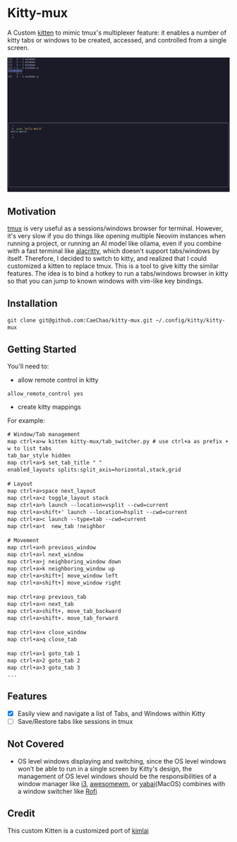 # Kitty-mux
A Custom [kitten](https://sw.kovidgoyal.net/kitty/kittens/custom/) to mimic tmux's multiplexer feature: it enables a number of kitty tabs or windows to be created, accessed, and controlled from a single screen.

![](./screenshot.png)

## Motivation 
[tmux](https://github.com/tmux/tmux) is very useful as a sessions/windows browser for terminal. However, it's very slow if you do things like opening multiple Neovim instances when running a project, or running an AI model like ollama, even if you combine with a fast terminal like [alacritty](https://github.com/alacritty/alacritty), which doesn't support tabs/windows by itself.
Therefore, I decided to switch to kitty, and realized that I could customized a kitten to replace tmux.
This is a tool to give kitty the similar features. The idea is to bind a hotkey to run a tabs/windows browser in kitty so that you can jump to known windows with vim-like key bindings.

## Installation

```shell
git clone git@github.com:CaeChao/kitty-mux.git ~/.config/kitty/kitty-mux
```

## Getting Started
You'll need to:
* allow remote control in kitty
```shell
allow_remote_control yes
```

* create kitty mappings

For example:
```shell
# Window/Tab management
map ctrl+a>w kitten kitty-mux/tab_switcher.py # use ctrl+a as prefix + w to list tabs
tab_bar_style hidden
map ctrl+a>$ set_tab_title " "
enabled_layouts splits:split_axis=horizontal,stack,grid

# Layout
map ctrl+a>space next_layout
map ctrl+a>z toggle_layout stack
map ctrl+a>% launch --location=vsplit --cwd=current
map ctrl+a>shift+' launch --location=hsplit --cwd=current
map ctrl+a>c launch --type=tab --cwd=current
map ctrl+a>t  new_tab !neighbor

# Movement
map ctrl+a>h previous_window
map ctrl+a>l next_window
map ctrl+a>j neighboring_window down
map ctrl+a>k neighboring_window up
map ctrl+a>shift+[ move_window left
map ctrl+a>shift+] move_window right

map ctrl+a>p previous_tab
map ctrl+a>n next_tab
map ctrl+a>shift+, move_tab_backward
map ctrl+a>shift+. move_tab_forward

map ctrl+a>x close_window
map ctrl+a>q close_tab

map ctrl+a>1 goto_tab 1
map ctrl+a>2 goto_tab 2
map ctrl+a>3 goto_tab 3
...
```


## Features

- [x] Easily view and navigate a list of Tabs, and Windows within Kitty
- [ ] Save/Restore tabs like sessions in tmux

## Not Covered
* OS level windows displaying and switching, since the OS level windows won't be able to run in a single screen by Kitty's design, the management of OS level windows should be the responsibilities of a window manager like [i3](https://i3wm.org), [awesomewm](https://awesomewm.org/), or [yabai](https://github.com/koekeishiya/yabai)(MacOS) combines with a window switcher like [Rofi](https://github.com/davatorium/rofi)


## Credit
This custom Kitten is a customized port of [kimlai](https://github.com/kimlai/dotfiles/blob/9dea2453c5bdc96bd2bfa0fe1ea0f8f5b8593b60/kitty/session_switcher.py)

